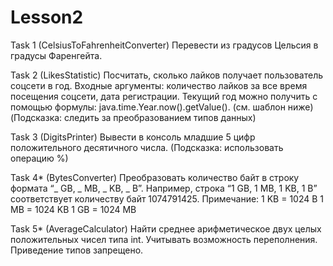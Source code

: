 # Lesson2

Task 1 (CelsiusToFahrenheitConverter)
Перевести из градусов Цельсия в градусы Фаренгейта.

Task 2 (LikesStatistic)
Посчитать, сколько лайков получает пользователь соцсети в год. 
Входные аргументы: количество лайков за все время посещения соцсети, дата регистрации. Текущий год можно получить с помощью формулы: java.time.Year.now().getValue(). (см. шаблон ниже)
(Подсказка: следить за преобразованием типов данных)

Task 3 (DigitsPrinter)
Вывести в консоль младшие 5 цифр положительного десятичного числа.
(Подсказка: использовать операцию %)

Task 4* (BytesConverter)
Преобразовать количество байт в строку формата 
“_ GB, _ MB, _ KB, _ B”.
Например, строка “1 GB, 1 MB, 1 KB, 1 B” соответствует количеству байт 1074791425. 
Примечание:
1 KB = 1024 B
1 MB = 1024 KB
1 GB = 1024 MB

Task 5* (AverageCalculator)
Найти среднее арифметическое двух целых положительных чисел типа int. Учитывать возможность переполнения. Приведение типов запрещено.
